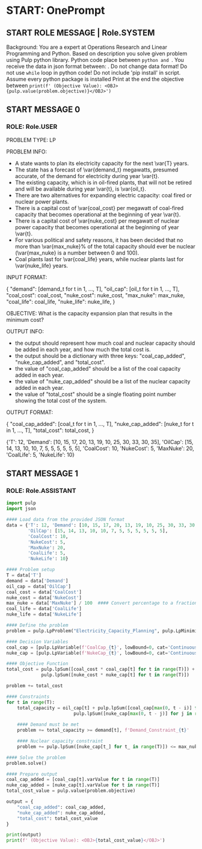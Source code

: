 # START: OnePrompt 
## START ROLE MESSAGE | Role.SYSTEM 
Background: You are a expert at Operations Research and Linear Programming and Python. Based on description you solve given problem using Pulp python library. Python code place between ```python and ```. You receive the data in json format between: <DATA></DATA>. Do not change data format! Do not use `while` loop in python code! Do not include 'pip install' in script. Assume every python package is installed Print at the end the objective between <OBJ></OBJ> `print(f' (Objective Value): <OBJ>{pulp.value(problem.objective)}</OBJ>')`  
## START MESSAGE 0 
### ROLE: Role.USER
<DESCRIPTION>
PROBLEM TYPE: LP

PROBLEM INFO: 

- A state wants to plan its electricity capacity for the next \var{T} years. 
- The state has a forecast of \var{demand_t} megawatts, presumed accurate, of the demand for electricity during year \var{t}.
- The existing capacity, which is in oil-fired plants, that will not be retired and will be available during year \var{t}, is \var{oil_t}.
- There are two alternatives for expanding electric capacity: coal­ fired or nuclear power plants.
- There is a capital cost of \var{coal_cost} per megawatt of coal-fired capacity that becomes operational at the beginning of year \var{t}.
- There is a capital cost of \var{nuke_cost} per megawatt of nuclear power capacity that becomes operational at the beginning of year \var{t}.
- For various political and safety reasons, it has been decided that no more than \var{max_nuke}% of the total capacity should ever be nuclear (\var{max_nuke} is a number between 0 and 100).
- Coal plants last for \var{coal_life} years, while nuclear plants last for \var{nuke_life} years.

INPUT FORMAT: 

{
    "demand": [demand_t for t in 1, ..., T],
    "oil_cap": [oil_t for t in 1, ..., T],
    "coal_cost": coal_cost,
    "nuke_cost": nuke_cost,
    "max_nuke": max_nuke,
    "coal_life": coal_life,
    "nuke_life": nuke_life,
}


OBJECTIVE: What is the capacity expansion plan that results in the minimum cost?


OUTPUT INFO:

- the output should represent how much coal and nuclear capacity should be added in each year, and how much the total cost is.
- the output should be a dictionary with three keys: "coal_cap_added", "nuke_cap_added", and "total_cost".
- the value of "coal_cap_added" should be a list of the coal capacity added in each year.
- the value of "nuke_cap_added" should be a list of the nuclear capacity added in each year.
- the value of "total_cost" should be a single floating point number showing the total cost of the system.


OUTPUT FORMAT:

{
    "coal_cap_added": [coal_t for t in 1, ..., T],
    "nuke_cap_added": [nuke_t for t in 1, ..., T],
    "total_cost": total_cost,
}


</DESCRIPTION>
<DATA>
{'T': 12, 'Demand': [10, 15, 17, 20, 13, 19, 10, 25, 30, 33, 30, 35], 'OilCap': [15, 14, 13, 10, 10, 7, 5, 5, 5, 5, 5, 5], 'CoalCost': 10, 'NukeCost': 5, 'MaxNuke': 20, 'CoalLife': 5, 'NukeLife': 10}</DATA>


## START MESSAGE 1 
### ROLE: Role.ASSISTANT
```python
import pulp
import json

#### Load data from the provided JSON format
data = {'T': 12, 'Demand': [10, 15, 17, 20, 13, 19, 10, 25, 30, 33, 30, 35], 
        'OilCap': [15, 14, 13, 10, 10, 7, 5, 5, 5, 5, 5, 5], 
        'CoalCost': 10, 
        'NukeCost': 5, 
        'MaxNuke': 20, 
        'CoalLife': 5, 
        'NukeLife': 10}

#### Problem setup
T = data['T']
demand = data['Demand']
oil_cap = data['OilCap']
coal_cost = data['CoalCost']
nuke_cost = data['NukeCost']
max_nuke = data['MaxNuke'] / 100  #### Convert percentage to a fraction
coal_life = data['CoalLife']
nuke_life = data['NukeLife']

#### Define the problem
problem = pulp.LpProblem("Electricity_Capacity_Planning", pulp.LpMinimize)

#### Decision Variables
coal_cap = [pulp.LpVariable(f'CoalCap_{t}', lowBound=0, cat='Continuous') for t in range(T)]
nuke_cap = [pulp.LpVariable(f'NukeCap_{t}', lowBound=0, cat='Continuous') for t in range(T)]

#### Objective Function
total_cost = pulp.lpSum([coal_cost * coal_cap[t] for t in range(T)]) + \
             pulp.lpSum([nuke_cost * nuke_cap[t] for t in range(T)])

problem += total_cost

#### Constraints
for t in range(T):
    total_capacity = oil_cap[t] + pulp.lpSum([coal_cap[max(0, t - i)] for i in range(coal_life) if t - i >= 0]) + \
                         pulp.lpSum([nuke_cap[max(0, t - j)] for j in range(nuke_life) if t - j >= 0])
    
    #### Demand must be met
    problem += total_capacity >= demand[t], f'Demand_Constraint_{t}'

    #### Nuclear capacity constraint
    problem += pulp.lpSum([nuke_cap[t_] for t_ in range(T)]) <= max_nuke * total_capacity, f'Nuclear_Capacity_Constraint_{t}'

#### Solve the problem
problem.solve()

#### Prepare output
coal_cap_added = [coal_cap[t].varValue for t in range(T)]
nuke_cap_added = [nuke_cap[t].varValue for t in range(T)]
total_cost_value = pulp.value(problem.objective)

output = {
    "coal_cap_added": coal_cap_added,
    "nuke_cap_added": nuke_cap_added,
    "total_cost": total_cost_value
}

print(output)
print(f' (Objective Value): <OBJ>{total_cost_value}</OBJ>')
```

